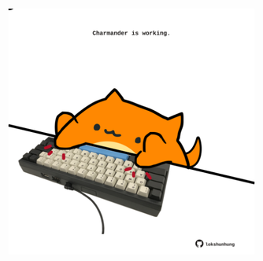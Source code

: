 <!-- built at 13/12/2024, 14:00:45 UTC -->
<p align="center">
  <img width="500" height="500" src="./ReadmeImage.svg">
</p>
